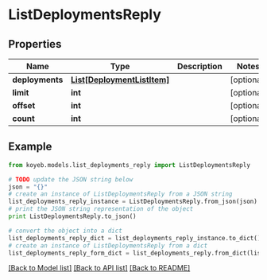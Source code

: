 # ListDeploymentsReply


## Properties
Name | Type | Description | Notes
------------ | ------------- | ------------- | -------------
**deployments** | [**List[DeploymentListItem]**](DeploymentListItem.md) |  | [optional] 
**limit** | **int** |  | [optional] 
**offset** | **int** |  | [optional] 
**count** | **int** |  | [optional] 

## Example

```python
from koyeb.models.list_deployments_reply import ListDeploymentsReply

# TODO update the JSON string below
json = "{}"
# create an instance of ListDeploymentsReply from a JSON string
list_deployments_reply_instance = ListDeploymentsReply.from_json(json)
# print the JSON string representation of the object
print ListDeploymentsReply.to_json()

# convert the object into a dict
list_deployments_reply_dict = list_deployments_reply_instance.to_dict()
# create an instance of ListDeploymentsReply from a dict
list_deployments_reply_form_dict = list_deployments_reply.from_dict(list_deployments_reply_dict)
```
[[Back to Model list]](../README.md#documentation-for-models) [[Back to API list]](../README.md#documentation-for-api-endpoints) [[Back to README]](../README.md)


